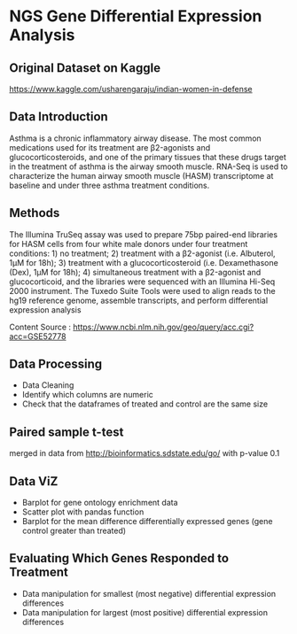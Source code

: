 # NGS Gene Differential Expression Analysis

## Original Dataset on Kaggle
https://www.kaggle.com/usharengaraju/indian-women-in-defense

## Data Introduction

Asthma is a chronic inflammatory airway disease. The most common medications used for its treatment are β2-agonists and glucocorticosteroids, and one of the primary tissues that these drugs target in the treatment of asthma is the airway smooth muscle. RNA-Seq is used to characterize the human airway smooth muscle (HASM) transcriptome at baseline and under three asthma treatment conditions.

## Methods
The Illumina TruSeq assay was used to prepare 75bp paired-end libraries for HASM cells from four white male donors under four treatment conditions: 1) no treatment; 2) treatment with a β2-agonist (i.e. Albuterol, 1μM for 18h); 3) treatment with a glucocorticosteroid (i.e. Dexamethasone (Dex), 1μM for 18h); 4) simultaneous treatment with a β2-agonist and glucocorticoid, and the libraries were sequenced with an Illumina Hi-Seq 2000 instrument. The Tuxedo Suite Tools were used to align reads to the hg19 reference genome, assemble transcripts, and perform differential expression analysis

Content Source : https://www.ncbi.nlm.nih.gov/geo/query/acc.cgi?acc=GSE52778

## Data Processing
- Data Cleaning
- Identify which columns are numeric
- Check that the dataframes of treated and control are the same size

## Paired sample t-test

merged in data from  http://bioinformatics.sdstate.edu/go/ with p-value 0.1

## Data ViZ
- Barplot for gene ontology enrichment data
- Scatter plot with pandas function
- Barplot for the mean difference differentially expressed genes  (gene control greater than treated)

## Evaluating Which Genes Responded to Treatment

- Data manipulation for smallest (most negative) differential expression differences
- Data manipulation for largest (most positive) differential expression differences

